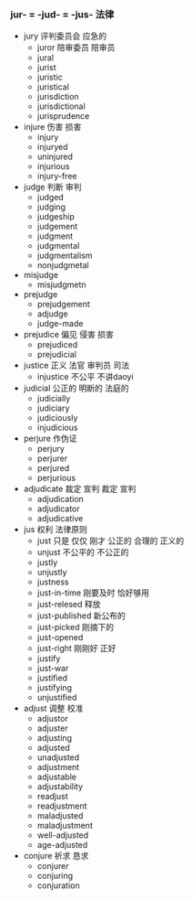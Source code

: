 ### jur- = -jud- = -jus- 法律

- jury 评判委员会 应急的
	- juror 陪审委员 陪审员
	- jural
	- jurist
	- juristic
	- juristical
	- jurisdiction
	- jurisdictional
	- jurisprudence
- injure 伤害 损害
	- injury
	- injuryed
	- uninjured
	- injurious
	- injury-free
- judge  判断  审判
	- judged
	- judging
	- judgeship
	- judgement
	- judgment
	- judgmental
	- judgmentalism
	- nonjudgmetal
- misjudge
	- misjudgmetn
- prejudge
	- prejudgement
	- adjudge
	- judge-made
- prejudice 偏见 侵害 损害
	- prejudiced
	- prejudicial
- justice 正义 法官 审判员  司法
	- injustice 不公平 不讲daoyi
- judicial 公正的 明断的 法庭的
	- judicially
	- judiciary
	- judiciously
	- injudicious
- perjure 作伪证 
	- perjury
	- perjurer
	- perjured
	- perjurious
- adjudicate 裁定 宣判 裁定 宣判
	- adjudication
	- adjudicator
	- adjudicative
- jus  权利 法律原则 
	- just 只是 仅仅 刚才  公正的 合理的 正义的
	- unjust 不公平的 不公正的
	- justly
	- unjustly
	- justness
	- just-in-time 刚要及时 恰好够用
	- just-relesed 释放
	- just-published 新公布的
	- just-picked 刚摘下的
	- just-opened 
	- just-right 刚刚好 正好
	- justify
	- just-war
	- justified
	- justifying
	- unjustified
- adjust 调整 校准
	- adjustor
	- adjuster
	- adjusting
	- adjusted
	- unadjusted
	- adjustment
	- adjustable
	- adjustability
	- readjust
	- readjustment
	- maladjusted
	- maladjustment
	- well-adjusted
	- age-adjusted	
- conjure 祈求 恳求
	- conjurer
	- conjuring
	- conjuration  